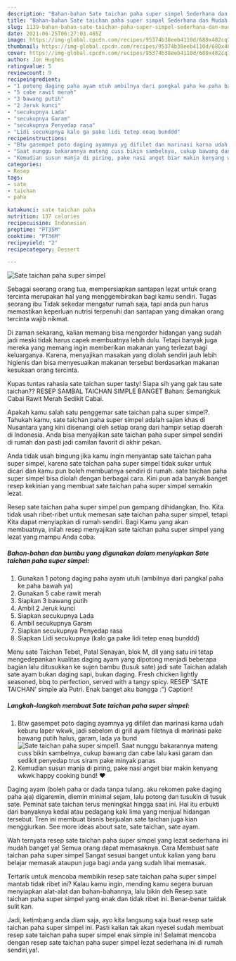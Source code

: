 ```yaml
---
description: "Bahan-bahan Sate taichan paha super simpel Sederhana dan Mudah Dibuat"
title: "Bahan-bahan Sate taichan paha super simpel Sederhana dan Mudah Dibuat"
slug: 1139-bahan-bahan-sate-taichan-paha-super-simpel-sederhana-dan-mudah-dibuat
date: 2021-06-25T06:27:03.465Z
image: https://img-global.cpcdn.com/recipes/95374b38eeb4110d/680x482cq70/sate-taichan-paha-super-simpel-foto-resep-utama.jpg
thumbnail: https://img-global.cpcdn.com/recipes/95374b38eeb4110d/680x482cq70/sate-taichan-paha-super-simpel-foto-resep-utama.jpg
cover: https://img-global.cpcdn.com/recipes/95374b38eeb4110d/680x482cq70/sate-taichan-paha-super-simpel-foto-resep-utama.jpg
author: Jon Hughes
ratingvalue: 5
reviewcount: 9
recipeingredient:
- "1 potong daging paha ayam utuh ambilnya dari pangkal paha ke paha bawah ya"
- "5 cabe rawit merah"
- "3 bawang putih"
- "2 Jeruk kunci"
- "secukupnya Lada"
- "secukupnya Garam"
- "secukupnya Penyedap rasa"
- "Lidi secukupnya kalo ga pake lidi tetep enaq bunddd"
recipeinstructions:
- "Btw gasempet poto daging ayamnya yg difilet dan marinasi karna udah keburu laper wkwk, jadi sebelom di grill ayam filetnya di marinasi pake bawang putih halus, garam, lada ya bund"
- "Saat nunggu bakarannya mateng cuss bikin sambelnya, cukup bawang dan cabe lalu kasi garam dan sedikit penyedap trus siram pake minyak panas"
- "Kemudian susun manja di piring, pake nasi anget biar makin kenyang wkwk happy cooking bund! ❤️"
categories:
- Resep
tags:
- sate
- taichan
- paha

katakunci: sate taichan paha 
nutrition: 137 calories
recipecuisine: Indonesian
preptime: "PT35M"
cooktime: "PT36M"
recipeyield: "2"
recipecategory: Dessert

---
```



![Sate taichan paha super simpel](https://img-global.cpcdn.com/recipes/95374b38eeb4110d/680x482cq70/sate-taichan-paha-super-simpel-foto-resep-utama.jpg)

Sebagai seorang orang tua, mempersiapkan santapan lezat untuk orang tercinta merupakan hal yang menggembirakan bagi kamu sendiri. Tugas seorang ibu Tidak sekedar mengatur rumah saja, tapi anda pun harus memastikan keperluan nutrisi terpenuhi dan santapan yang dimakan orang tercinta wajib nikmat.

Di zaman  sekarang, kalian memang bisa mengorder hidangan yang sudah jadi meski tidak harus capek membuatnya lebih dulu. Tetapi banyak juga mereka yang memang ingin memberikan makanan yang terlezat bagi keluarganya. Karena, menyajikan masakan yang diolah sendiri jauh lebih higienis dan bisa menyesuaikan makanan tersebut berdasarkan makanan kesukaan orang tercinta. 

Kupas tuntas rahasia sate taichan super tasty! Siapa sih yang gak tau sate taichan?? RESEP SAMBAL TAICHAN SIMPLE BANGET Bahan: Semangkuk Cabai Rawit Merah Sedikit Cabai.

Apakah kamu salah satu penggemar sate taichan paha super simpel?. Tahukah kamu, sate taichan paha super simpel adalah sajian khas di Nusantara yang kini disenangi oleh setiap orang dari hampir setiap daerah di Indonesia. Anda bisa menyajikan sate taichan paha super simpel sendiri di rumah dan pasti jadi camilan favorit di akhir pekan.

Anda tidak usah bingung jika kamu ingin menyantap sate taichan paha super simpel, karena sate taichan paha super simpel tidak sukar untuk dicari dan kamu pun boleh membuatnya sendiri di rumah. sate taichan paha super simpel bisa diolah dengan berbagai cara. Kini pun ada banyak banget resep kekinian yang membuat sate taichan paha super simpel semakin lezat.

Resep sate taichan paha super simpel pun gampang dihidangkan, lho. Kita tidak usah ribet-ribet untuk memesan sate taichan paha super simpel, tetapi Kita dapat menyiapkan di rumah sendiri. Bagi Kamu yang akan membuatnya, inilah resep menyajikan sate taichan paha super simpel yang lezat yang mampu Anda coba.

<!--inarticleads1-->

##### Bahan-bahan dan bumbu yang digunakan dalam menyiapkan Sate taichan paha super simpel:

1. Gunakan 1 potong daging paha ayam utuh (ambilnya dari pangkal paha ke paha bawah ya)
1. Gunakan 5 cabe rawit merah
1. Siapkan 3 bawang putih
1. Ambil 2 Jeruk kunci
1. Siapkan secukupnya Lada
1. Ambil secukupnya Garam
1. Siapkan secukupnya Penyedap rasa
1. Siapkan Lidi secukupnya (kalo ga pake lidi tetep enaq bunddd)


Menu sate Taichan Tebet, Patal Senayan, blok M, dll yang satu ini tetap mengedepankan kualitas daging ayam yang dipotong menjadi beberapa bagian lalu ditusukkan ke sujen bambu (tusuk sate) jadi sate Taichan adalah sate ayam bukan daging sapi, bukan daging. Fresh chicken lightly seasoned, bbq to perfection, served with a tangy spicy. RESEP &#39;SATE TAICHAN&#39; simple ala Putri. Enak banget aku bangga :&#34;) Caption! 

<!--inarticleads2-->

##### Langkah-langkah membuat Sate taichan paha super simpel:

1. Btw gasempet poto daging ayamnya yg difilet dan marinasi karna udah keburu laper wkwk, jadi sebelom di grill ayam filetnya di marinasi pake bawang putih halus, garam, lada ya bund
<img src="https://img-global.cpcdn.com/steps/24bbc9d4779544d2/160x128cq70/sate-taichan-paha-super-simpel-langkah-memasak-1-foto.jpg" alt="Sate taichan paha super simpel">1. Saat nunggu bakarannya mateng cuss bikin sambelnya, cukup bawang dan cabe lalu kasi garam dan sedikit penyedap trus siram pake minyak panas
1. Kemudian susun manja di piring, pake nasi anget biar makin kenyang wkwk happy cooking bund! ❤️


Daging ayam (boleh paha or dada tanpa tulang. aku rekomen pake daging paha aja) digaremin, diemin minimal sejam, lalu potong dan tusukin di tusuk sate. Peminat sate taichan terus meningkat hingga saat ini. Hal itu erbukti dari banyaknya kedai atau pedagang kaki lima yang menjual hidangan tersebut. Tren ini membuat bisnis berjualan sate taichan juga kian menggiurkan. See more ideas about sate, sate taichan, sate ayam. 

Wah ternyata resep sate taichan paha super simpel yang lezat sederhana ini mudah banget ya! Semua orang dapat memasaknya. Cara Membuat sate taichan paha super simpel Sangat sesuai banget untuk kalian yang baru belajar memasak ataupun juga bagi anda yang sudah lihai memasak.

Tertarik untuk mencoba membikin resep sate taichan paha super simpel mantab tidak ribet ini? Kalau kamu ingin, mending kamu segera buruan menyiapkan alat-alat dan bahan-bahannya, lalu bikin deh Resep sate taichan paha super simpel yang enak dan tidak ribet ini. Benar-benar taidak sulit kan. 

Jadi, ketimbang anda diam saja, ayo kita langsung saja buat resep sate taichan paha super simpel ini. Pasti kalian tak akan nyesel sudah membuat resep sate taichan paha super simpel enak simple ini! Selamat mencoba dengan resep sate taichan paha super simpel lezat sederhana ini di rumah sendiri,ya!.

